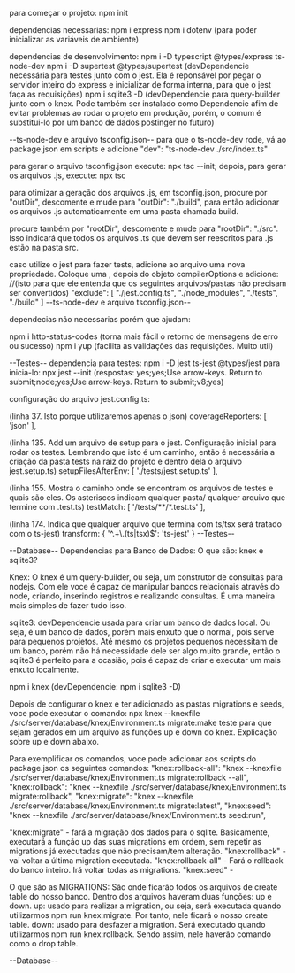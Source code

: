 para começar o projeto: npm init

dependencias necessarias: 
 npm i express
 npm i dotenv (para poder inicializar as variáveis de ambiente)

dependencias de desenvolvimento: 
 npm i -D typescript @types/express ts-node-dev
 npm i -D supertest @types/supertest (devDependencie necessária para testes junto com o jest. Ela é reponsável por pegar o servidor inteiro do express e inicializar de forma interna, para que o jest faça as requisições)
 npm i sqlite3 -D (devDependencie para query-builder junto com o knex. Pode também ser instalado como Dependencie afim de evitar problemas ao rodar o projeto em produção, porém, o comum é substitui-lo por um banco de dados postinger no futuro)


--ts-node-dev e arquivo tsconfig.json--
para que o ts-node-dev rode, vá ao package.json em scripts e adicione "dev": "ts-node-dev ./src/index.ts"

para gerar o arquivo tsconfig.json execute: npx tsc --init; depois, para gerar os arquivos .js, execute: npx tsc

 para otimizar a geração dos arquivos .js, em tsconfig.json, procure por "outDir", descomente e mude para "outDir": "./build", para então adicionar os arquivos .js automaticamente em uma pasta chamada build.

 procure também por "rootDir", descomente e mude para "rootDir": "./src". Isso indicará que todos os arquivos .ts que devem ser reescritos para .js estão na pasta src.

 caso utilize o jest para fazer tests, adicione ao arquivo uma nova propriedade. Coloque uma , depois do objeto compilerOptions e adicione:
 //(isto para que ele entenda que os seguintes arquivos/pastas não precisam ser convertidos)
 "exclude": [
    "./jest.config.ts",
    "./node_modules",
    "./tests",
    "./build"
  ]
--ts-node-dev e arquivo tsconfig.json--

dependecias não necessarias porém que ajudam:

 npm i http-status-codes (torna mais fácil o retorno de mensagens de erro ou sucesso)
 npm i yup (facilita as validações das requisições. Muito util)


--Testes--
dependencia para testes:
 npm i -D jest ts-jest @types/jest
 para inicia-lo: npx jest --init (respostas: yes;yes;Use arrow-keys. Return to submit;node;yes;Use arrow-keys. Return to submit;v8;yes)

 configuração do arquivo jest.config.ts:

  (linha 37. Isto porque utilizaremos apenas o json)
  coverageReporters: [
   'json'
  ],

  (linha 135. Add um arquivo de setup para o jest. Configuração inicial para rodar os testes. Lembrando que isto é um caminho, então é necessária a criação da pasta tests na raiz do projeto e dentro dela o arquivo jest.setup.ts)
  setupFilesAfterEnv: [
    './tests/jest.setup.ts'
  ],

  (linha 155. Mostra o caminho onde se encontram os arquivos de testes e quais são eles. Os asteriscos indicam qualquer pasta/ qualquer arquivo que termine com .test.ts)
  testMatch: [
    '<rootDir>/tests/**/*.test.ts'
  ],

  (linha 174. Indica que qualquer arquivo que termina com ts/tsx será tratado com o ts-jest)
  transform: {
    '^.+\\.(ts|tsx)$': 'ts-jest'
  }
--Testes--

--Database--
Dependencias para Banco de Dados:
 O que são: knex e sqlite3?

 Knex: O knex é um query-builder, ou seja, um construtor de consultas para nodejs. Com ele voce é capaz de manipular bancos relacionais através do node, criando, inserindo registros e realizando consultas. É uma maneira mais simples de fazer tudo isso.

 sqlite3: devDependencie usada para criar um banco de dados local. Ou seja, é um banco de dados, porém mais enxuto que o normal, pois serve para pequenos projetos. Até mesmo os projetos pequenos necessitam de um banco, porém não há necessidade dele ser algo muito grande, então o sqlite3 é perfeito para a ocasião, pois é capaz de criar e executar um mais enxuto localmente.

 npm i knex (devDependencie: npm i sqlite3 -D)

 Depois de configurar o knex e ter adicionado as pastas migrations e seeds, voce pode executar o comando:
 npx knex --knexfile ./src/server/database/knex/Environment.ts migrate:make teste
 para que sejam gerados em um arquivo as funções up e down do knex. Explicação sobre up e down abaixo.

 Para exemplificar os comandos, voce pode adicionar aos scripts do package.json os seguintes comandos:
  "knex:rollback-all": "knex --knexfile ./src/server/database/knex/Environment.ts migrate:rollback --all",
  "knex:rollback": "knex --knexfile ./src/server/database/knex/Environment.ts migrate:rollback",
  "knex:migrate": "knex --knexfile ./src/server/database/knex/Environment.ts migrate:latest",
  "knex:seed": "knex --knexfile ./src/server/database/knex/Environment.ts seed:run",

  "knex:migrate" - fará a migração dos dados para o sqlite. Basicamente, executará a função up das suas migrations em ordem, sem repetir as migrations já executadas que não precisam/tem alteração.
  "knex:rollback" - vai voltar a última migration executada.
  "knex:rollback-all" - Fará o rollback do banco inteiro. Irá voltar todas as migrations.
  "knex:seed" - 

 O que são as MIGRATIONS: São onde ficarão todos os arquivos de create table do nosso banco. Dentro dos arquivos haveram duas funções: up e down.
 up: usado para realizar a migration, ou seja, será executada quando utilizarmos npm run knex:migrate. Por tanto, nele ficará o nosso create table.
 down: usado para desfazer a migration. Será executado quando utilizarmos npm run knex:rollback. Sendo assim, nele haverão comando como o drop table.

--Database--